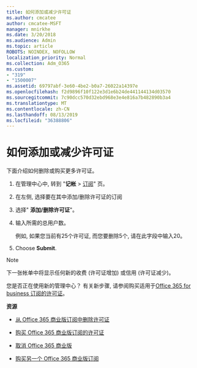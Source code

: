 ```yaml
---
title: 如何添加或减少许可证
ms.author: cmcatee
author: cmcatee-MSFT
manager: mnirkhe
ms.date: 3/20/2018
ms.audience: Admin
ms.topic: article
ROBOTS: NOINDEX, NOFOLLOW
localization_priority: Normal
ms.collection: Adm_O365
ms.custom:
- "319"
- "1500007"
ms.assetid: 69797abf-3e60-4be2-b0a7-26022a14397e
ms.openlocfilehash: f2d9896f10f122e3d1e6b24de441144134d03570
ms.sourcegitcommit: 7c90dcc570d32ebd968e3e4e816a7b482890b3a4
ms.translationtype: MT
ms.contentlocale: zh-CN
ms.lasthandoff: 08/13/2019
ms.locfileid: "36388806"
---
```

# <a name="how-to-add-or-reduce-licenses"></a>如何添加或减少许可证

下面介绍如何删除或购买更多许可证。
  
1. 在管理中心中, 转到 "**记帐** \> [订阅](https://go.microsoft.com/fwlink/p/?linkid=842054)" 页。

2. 在左侧, 选择要在其中添加/删除许可证的订阅

3. 选择" **添加/删除许可证**"。

4. 输入所需的总用户数。

    例如, 如果您当前有25个许可证, 而您要删除5个, 请在此字段中输入20。

5. Choose **Submit**.

> [!NOTE]
> 下一张帐单中将显示任何新的收费 (许可证增加) 或信用 (许可证减少)。

您是否正在使用新的管理中心？ 有关新步骤, 请参阅购买适用于[Office 365 for business 订阅的许可证](https://docs.microsoft.com/en-us/office365/admin/subscriptions-and-billing/buy-licenses)。

 **资源**
  
- [从 Office 365 商业版订阅中删除许可证](https://docs.microsoft.com/en-us/office365/admin/subscriptions-and-billing/remove-licenses-from-subscription)

- [购买 Office 365 商业版订阅的许可证](https://docs.microsoft.com/en-us/office365/admin/subscriptions-and-billing/buy-licenses)

- [取消 Office 365 商业版](https://docs.microsoft.com/en-us/office365/admin/subscriptions-and-billing/cancel-your-subscription)

- [购买另一个 Office 365 商业版订阅](https://docs.microsoft.com/en-us/office365/admin/subscriptions-and-billing/buy-another-subscription)
